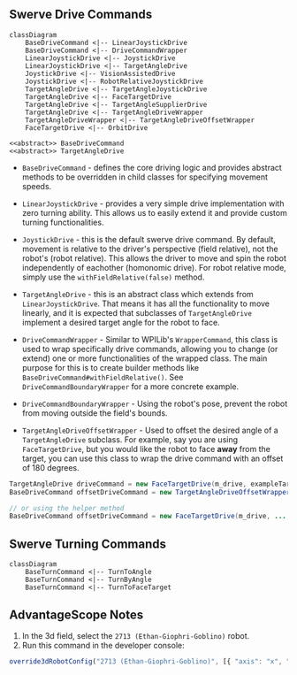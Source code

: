 ## Swerve Drive Commands

```mermaid
classDiagram
    BaseDriveCommand <|-- LinearJoystickDrive
    BaseDriveCommand <|-- DriveCommandWrapper
    LinearJoystickDrive <|-- JoystickDrive
    LinearJoystickDrive <|-- TargetAngleDrive
    JoystickDrive <|-- VisionAssistedDrive
    JoystickDrive <|-- RobotRelativeJoystickDrive
    TargetAngleDrive <|-- TargetAngleJoystickDrive
    TargetAngleDrive <|-- FaceTargetDrive
    TargetAngleDrive <|-- TargetAngleSupplierDrive
    TargetAngleDrive <|-- TargetAngleDriveWrapper
    TargetAngleDriveWrapper <|-- TargetAngleDriveOffsetWrapper
    FaceTargetDrive <|-- OrbitDrive

<<abstract>> BaseDriveCommand
<<abstract>> TargetAngleDrive
```

- `BaseDriveCommand` - defines the core driving logic and provides abstract methods to be overridden in child classes for specifying movement speeds.

- `LinearJoystickDrive` - provides a very simple drive implementation with zero turning ability. This allows us to easily extend it and provide custom turning functionalities.

- `JoystickDrive` - this is the default swerve drive command. By default, movement is relative to the driver's perspective (field relative), not the robot's (robot relative). This allows the driver to move and spin the robot independently of eachother (homonomic drive). For robot relative mode, simply use the `withFieldRelative(false)` method.

- `TargetAngleDrive` - this is an abstract class which extends from `LinearJoystickDrive`. That means it has all the functionality to move linearly, and it is expected that subclasses of `TargetAngleDrive` implement a desired target angle for the robot to face.

- `DriveCommandWrapper` - Similar to WPILib's `WrapperCommand`, this class is used to wrap specifically drive commands, allowing you to change (or extend) one or more functionalities of the wrapped class. The main purpose for this is to create builder methods like `BaseDriveCommand#withFieldRelative()`. See `DriveCommandBoundaryWrapper` for a more concrete example.

- `DriveCommandBoundaryWrapper` - Using the robot's pose, prevent the robot from moving outside the field's bounds.

- `TargetAngleDriveOffsetWrapper` - Used to offset the desired angle of a `TargetAngleDrive` subclass. For example, say you are using `FaceTargetDrive`, but you would like the robot to face **away** from the target, you can use this class to wrap the drive command with an offset of 180 degrees.
```java
TargetAngleDrive driveCommand = new FaceTargetDrive(m_drive, exampleTargetPose);
BaseDriveCommand offsetDriveCommand = new TargetAngleDriveOffsetWrapper(driveCommand, ..., Rotation2d.fromDegrees(180));

// or using the helper method
BaseDriveCommand offsetDriveCommand = new FaceTargetDrive(m_drive, ..., exampleTargetPose).asInverted();
```

## Swerve Turning Commands
```mermaid
classDiagram
    BaseTurnCommand <|-- TurnToAngle
    BaseTurnCommand <|-- TurnByAngle
    BaseTurnCommand <|-- TurnToFaceTarget
```

## AdvantageScope Notes
1. In the 3d field, select the `2713 (Ethan-Giophri-Goblino)` robot.
2. Run this command in the developer console:
```js
override3dRobotConfig("2713 (Ethan-Giophri-Goblino)", [{ "axis": "x", "degrees": 0 }, { "axis": "y", "degrees": 0 }, { "axis": "z", "degrees": 90 }], [0, 0, 0])
```
